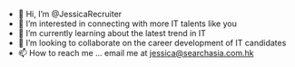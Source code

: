 - 👋 Hi, I’m @JessicaRecruiter
- 👀 I’m interested in connecting with more IT talents like you
- 🌱 I’m currently learning about the latest trend in IT
- 💞️ I’m looking to collaborate on the career development of IT candidates
- 📫 How to reach me ... email me at jessica@searchasia.com.hk

<!---
JessicaRecruiter/JessicaRecruiter is a ✨ special ✨ repository because its `README.md` (this file) appears on your GitHub profile.
You can click the Preview link to take a look at your changes.
--->

